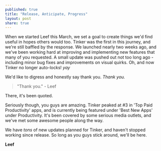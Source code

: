 ```yaml
---
published: true
title: "Release, Anticipate, Progress"
layout: post
share: true
---
```


When we started Leef this March, we set a goal to create things we'd find useful in hopes others would too. Tinker was the first in this journey, and we're still baffled by the response. We launched nearly two weeks ago, and we've been working hard at improving and implementing new features that many of you requested. A small update was pushed out not too long ago - including minor bug fixes and improvements on visual quirks. Oh, and now Tinker no longer auto-locks! _*yay*_

We'd like to digress and honestly say thank you. _Thank you._
> "Thank you." - Leef

There, it's been quoted.

Seriously though, you guys are amazing. Tinker peaked at #3 in 'Top Paid Productivity' apps, and is currently being featured under 'Best New Apps' under Productivity. It's been covered by some serious media outlets, and we've met some awesome people along the way.

We have _tons_ of new updates planned for Tinker, and haven't stopped working since release. So long as you guys stick around, we'll be here.

**Leef**